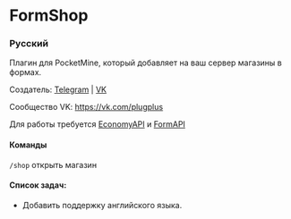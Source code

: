# FormShop
### Русский

Плагин для PocketMine, который добавляет на ваш сервер магазины в формах.

Создатель: [Telegram](https://t.me/egr7v8) | [VK](https://vk.com/egr7v8)

Сообщество VK: https://vk.com/plugplus

Для работы требуется [EconomyAPI](https://github.com/onebone/EconomyS) и [FormAPI](https://github.com/jojoe77777/FormAPI)

#### Команды

`/shop` открыть магазин

#### Список задач:

+ Добавить поддержку английского языка.
